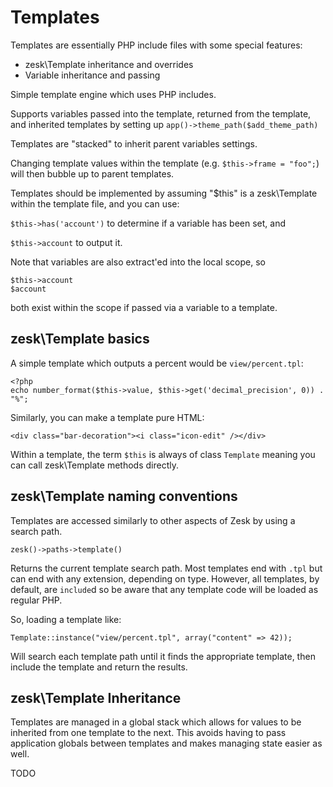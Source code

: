 # Templates

Templates are essentially PHP include files with some special features:

- zesk\Template inheritance and overrides
- Variable inheritance and passing

Simple template engine which uses PHP includes.

Supports variables passed into the template, returned from the template,
and inherited templates by setting up `app()->theme_path($add_theme_path)`

Templates are "stacked" to inherit parent variables settings.

Changing template values within the template (e.g. `$this->frame = "foo";`) will then bubble up to parent templates.

Templates should be implemented by assuming "$this" is a zesk\Template within the template file, and you can use:

`$this->has('account')` to determine if a variable has been set, and

`$this->account` to output it.

Note that variables are also extract'ed into the local scope, so

    $this->account
    $account

both exist within the scope if passed via a variable to a template.

## zesk\Template basics

A simple template which outputs a percent would be `view/percent.tpl`:

    <?php
    echo number_format($this->value, $this->get('decimal_precision', 0)) . "%";

Similarly, you can make a template pure HTML:

	<div class="bar-decoration"><i class="icon-edit" /></div>

Within a template, the term `$this` is always of class `Template` meaning you can call zesk\Template methods directly.

## zesk\Template naming conventions

Templates are accessed similarly to other aspects of Zesk by using a search path.

    zesk()->paths->template()

Returns the current template search path. Most templates end with `.tpl` but can end with any extension, depending on type. However, all templates, by default, are `include`d so be aware that any template code will be loaded as regular PHP.

So, loading a template like:

    Template::instance("view/percent.tpl", array("content" => 42));

Will search each template path until it finds the appropriate template, then include the template and return the results.

## zesk\Template Inheritance

Templates are managed in a global stack which allows for values to be inherited from one template to the next. This avoids having to pass application globals between templates and makes managing state easier as well.

TODO